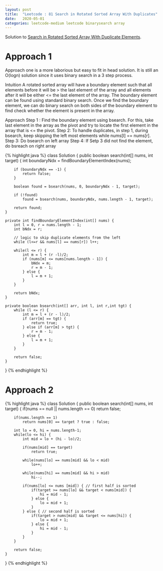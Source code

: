 ```yaml
---
layout: post
title:  "Leetcode : 81 Search in Rotated Sorted Array With Duplicates"
date:   2020-05-01
categories: leetcode-medium leetcode binarysearch array
---
```


Solution to [Search in Rotated Sorted Array With Duplicate Elements][leetcode].

# Approach 1

Approach one is a more laborious but easy to fit in head solution. It is still an O(logn) solution since it uses binary search in a 3 step process.

Intuition
A rotated sorted array will have a boundary element such that all elements before it will be > the last element of the array and all elements after it will be either <= the last element of the array. The boundary element can be found using standard binary search. Once we find the boundary element, we can do binary search on both sides of the boundary element to find check whether the element is present in the array.

Approach
Step 1 : Find the boundary element using bsearch. For this, take last element in the array as the pivot and try to locate the first element in the array that is <= the pivot.
Step 2: To handle duplicates, in step 1, during bsearch, keep skipping the left most elements while nums[l] == nums[r].
Step 3: Do bsearch on left array
Step 4: If Setp 3 did not find the element, do bsreach on right array

{% highlight java %}
class Solution {
    public boolean search(int[] nums, int target) {
        int boundaryNdx = findBoundaryElementIndex(nums);

        if (boundaryNdx == -1) {
            return false;
        }

        boolean found = bsearch(nums, 0, boundaryNdx - 1, target);

        if (!found)
            found = bsearch(nums, boundaryNdx, nums.length - 1, target);
    
        return found;
    }

    private int findBoundaryElementIndex(int[] nums) {
        int l = 0, r = nums.length - 1;
        int bNdx = r;
        
        // logic to skip duplicate elements from the left
        while (l<=r && nums[l] == nums[r]) l++;

        while(l <= r) {
            int m = l + (r -l)/2;
            if (nums[m] <= nums[nums.length - 1]) {
                bNdx = m;
                r = m - 1;
            } else {
                l = m + 1;
            }
        }

        return bNdx;
    }

    private boolean bsearch(int[] arr, int l, int r,int tgt) {
        while (l <= r) {
            int m = l + (r - l)/2;
            if (arr[m] == tgt) {
                return true;
            } else if (arr[m] > tgt) {
                r = m - 1;
            } else {
                l = m + 1;
            }
        }

        return false;
    }

}
{% endhighlight %}

# Approach 2
{% highlight java %}
class Solution {
    public boolean search(int[] nums, int target) {
        if(nums == null || nums.length == 0)
            return false;
        
        if(nums.length == 1)
            return nums[0] == target ? true : false;
        
        int lo = 0, hi = nums.length-1;
        while(lo <= hi) {
            int mid = lo + (hi - lo)/2;
            
            if(nums[mid] == target)
                return true;
            
            while(nums[lo] == nums[mid] && lo < mid)
                lo++;
            
            while(nums[hi] == nums[mid] && hi > mid)
                hi--;
            
            if(nums[lo] <= nums [mid]) { // first half is sorted
                if(target >= nums[lo] && target < nums[mid]) {
                    hi = mid - 1;
                } else {
                    lo = mid + 1;
                }
            } else { // second half is sorted
                if(target > nums[mid] && target <= nums[hi]) {
                    lo = mid + 1;
                } else {
                    hi = mid - 1;
                }
            }
        }
        
        return false;
    }
}
{% endhighlight %}

[leetcode]: https://leetcode.com/problems/search-in-rotated-sorted-array-ii/

